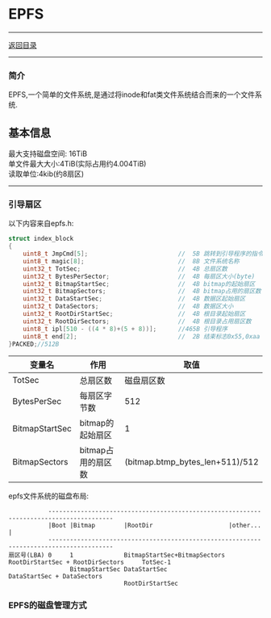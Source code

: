 EPFS
=
***
[返回目录](dir.md)
***
### 简介
EPFS,一个简单的文件系统,是通过将inode和fat类文件系统结合而来的一个文件系统.
## 基本信息
最大支持磁盘空间: 16TiB<br/>
单文件最大大小:4TiB(实际占用约4.004TiB)<br/>
读取单位:4kib(约8扇区)
***
### 引导扇区
以下内容来自epfs.h:
```c
struct index_block
{
    uint8_t JmpCmd[5];                         //  5B 跳转到引导程序的指令
    uint8_t magic[8];                          //  8B 文件系统名称
    uint32_t TotSec;                           //  4B 总扇区数
    uint32_t BytesPerSector;                   //  4B 每扇区大小(byte)
    uint32_t BitmapStartSec;                   //  4B bitmap的起始扇区
    uint32_t BitmapSectors;                    //  4B bitmap占用的扇区数
    uint32_t DataStartSec;                     //  4B 数据区起始扇区
    uint32_t DataSectors;                      //  4B 数据区大小
    uint32_t RootDirStartSec;                  //  4B 根目录起始扇区
    uint32_t RootDirSectors;                   //  4B 根目录占用扇区数
    uint8_t ipl[510 - ((4 * 8)+(5 + 8))];      //465B 引导程序
    uint8_t end[2];                            //  2B 结束标志0x55,0xaa
}PACKED;//512B
```
|变量名          |作用                |取值
----------------|-------------------|-------
|TotSec         |总扇区数             |磁盘扇区数
|BytesPerSec    |每扇区字节数         |512
|BitmapStartSec |bitmap的起始扇区     |1
|BitmapSectors  |bitmap占用的扇区数   |(bitmap.btmp_bytes_len+511)/512

epfs文件系统的磁盘布局:
```
           ----------------------------------------------------------------------------------------
           |Boot |Bitmap        |RootDir                     |other...                            |
           ----------------------------------------------------------------------------------------
扇区号(LBA) 0     1              BitmapStartSec+BitmapSectors RootDirStartSec + RootDirSectors     TotSec-1
                 BitmapStartSec DataStartSec                                                      DataStartSec + DataSectors
                                RootDirStartSec                                                   
```
### EPFS的磁盘管理方式
